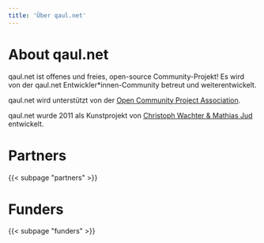 ```yaml
---
title: 'Über qaul.net'
---
```


# About qaul.net

qaul.net ist offenes und freies, open-source Community-Projekt! Es wird von der qaul.net Entwickler*innen-Community betreut und weiterentwickelt.

qaul.net wird unterstützt von der [Open Community Project Association](https://ocpa.ch).

qaul.net wurde 2011 als Kunstprojekt von [Christoph Wachter & Mathias Jud](https://www.wachter-jud.net) entwickelt.


# Partners

{{< subpage "partners" >}}


# Funders

{{< subpage "funders" >}}
